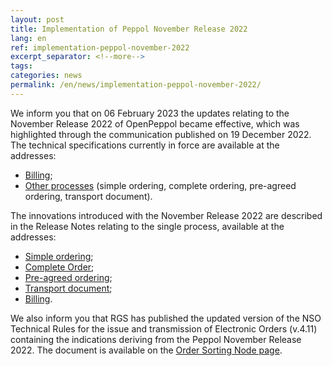 ```yaml
---
layout: post
title: Implementation of Peppol November Release 2022
lang: en
ref: implementation-peppol-november-2022
excerpt_separator: <!--more-->
tags:
categories: news
permalink: /en/news/implementation-peppol-november-2022/
---
```

We inform you that on 06 February 2023 the updates relating to the November Release 2022 of OpenPeppol became effective, which was highlighted through the communication published on 19 December 2022.
The technical specifications currently in force are available at the addresses:
- [Billing](https://peppol-docs.agid.gov.it/docs/my_index_fatt.jsp);
- [Other processes](https://peppol-docs.agid.gov.it/docs/my_index.jsp) (simple ordering, complete ordering, pre-agreed ordering, transport document).

The innovations introduced with the November Release 2022 are described in the Release Notes relating to the single process, available at the addresses:
<!--more-->
- [Simple ordering](https://peppol-docs.agid.gov.it/docs/docs/ITA/others/guides/release-notes-it/3-order-only/main.html);
- [Complete Order](https://peppol-docs.agid.gov.it/docs/docs/ITA/others/guides/release-notes-it/28-ordering/main.html);
- [Pre-agreed ordering](https://peppol-docs.agid.gov.it/docs/docs/ITA/others/guides/release-notes-it/42-orderagreement/main.html);
- [Transport document](https://peppol-docs.agid.gov.it/docs/docs/ITA/others/guides/release-notes-it/30-despatchadvice/main.html);
- [Billing](https://peppol-docs.agid.gov.it/docs/docs/ITA/invoice/guide/release-notes-it/main.html).

We also inform you that RGS has published the updated version of the NSO Technical Rules for the issue and transmission of Electronic Orders (v.4.11) containing the indications deriving from the Peppol November Release 2022.
The document is available on the [Order Sorting Node page](https://www.rgs.mef.gov.it/VERSIONE-I/e_government/amministrazioni_pubbliche/acquisti_pubblici_in_rete_apir/nodo_di_smistamento_degli_ordini_di_acquisto_delle_amministrazioni_pubbliche_nso/).